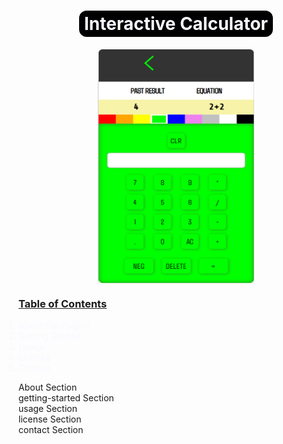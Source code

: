 <body style="scroll-behavior:smooth;transition:.5s;"></body>
<html style="transition:.5s"></html>
<!--title -->
<div style="text-align:center;
display:flex;
flex-direction:column;
align-items:center;
justify-content: center;">
<h1 style="background:#000;padding:.25rem .5rem;border-radius:12px;color:ghostwhite;">Interactive Calculator</h1>
</div>

<!-- calculator img -->
<div style="display:flex;
text-align:center;
width:100%;
flex-direction: column;
align-items:center;
justify-content: center;">
    <img src="media/calculator-main.png" alt="drawing" width="250" height="375px"/>
</div>

<div>
    <h3 style="text-decoration:underline">Table of Contents</h3>
</div>
<ol style="width:100%;
display:flex;
flex-direction:column;
align-items:flex-start;
margin-left:-1.5rem;
justify-content:flex-center;
color:ghostwhite;
flex-wrap:wrap;">
<li><a style="color:ghostwhite;text-decoration:none" href="#about">About the Project</a></li>
<li><a style="color:ghostwhite;text-decoration:none" href="#getting-started">Getting Started</a></li>
<li><a style="color:ghostwhite;text-decoration:none" href="#usage">Usage</a></li>
<li><a style="color:ghostwhite;text-decoration:none" href="#license">License</a></li>
<li><a style="color:ghostwhite;text-decoration:none" href="#contact">Contact</a></li>
</ol>

<div id="about">About Section</div>





<div id="getting-started">getting-started Section</div>
<div id="usage">usage Section</div>
<div id="license">license Section</div>
<div id="contact">contact Section</div>

